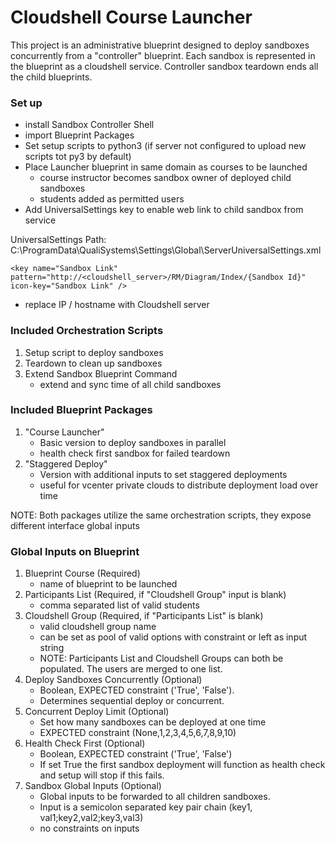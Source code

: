 # Cloudshell Course Launcher
This project is an administrative blueprint designed to deploy sandboxes concurrently from a "controller" blueprint. 
Each sandbox is represented in the blueprint as a cloudshell service. Controller sandbox teardown ends all the child blueprints.

### Set up
- install Sandbox Controller Shell
- import Blueprint Packages
- Set setup scripts to python3 (if server not configured to upload new scripts tot py3 by default)
- Place Launcher blueprint in same domain as courses to be launched
    - course instructor becomes sandbox owner of deployed child sandboxes
    - students added as permitted users
- Add UniversalSettings key to enable web link to child sandbox from service 

UniversalSettings Path:
C:\ProgramData\QualiSystems\Settings\Global\ServerUniversalSettings.xml
 ```
 <key name="Sandbox Link" pattern="http://<cloudshell_server>/RM/Diagram/Index/{Sandbox Id}" icon-key="Sandbox Link" />
 ``` 
- replace IP / hostname with Cloudshell server

### Included Orchestration Scripts
1. Setup script to deploy sandboxes
2. Teardown to clean up sandboxes
3. Extend Sandbox Blueprint Command
   - extend and sync time of all child sandboxes 

### Included Blueprint Packages
 1. "Course Launcher"
    - Basic version to deploy sandboxes in parallel
    - health check first sandbox for failed teardown
 2. "Staggered Deploy" 
    - Version with additional inputs to set staggered deployments 
    - useful for vcenter private clouds to distribute deployment load over time

NOTE: Both packages utilize the same orchestration scripts, they expose different interface global inputs

### Global Inputs on Blueprint
1. Blueprint Course (Required)
    - name of blueprint to be launched
2. Participants List (Required, if "Cloudshell Group" input is blank)
    - comma separated list of valid students
3. Cloudshell Group (Required, if "Participants List" is blank)
    - valid cloudshell group name 
    - can be set as pool of valid options with constraint or left as input string
    - NOTE: Participants List and Cloudshell Groups can both be populated. The users are merged to one list.
4. Deploy Sandboxes Concurrently (Optional)
    - Boolean, EXPECTED constraint ('True', 'False'). 
    - Determines sequential deploy or concurrent.
5. Concurrent Deploy Limit (Optional)
    - Set how many sandboxes can be deployed at one time
    - EXPECTED constraint (None,1,2,3,4,5,6,7,8,9,10)
6. Health Check First (Optional)
    - Boolean, EXPECTED constraint ('True', 'False')
    - If set True the first sandbox deployment will function as health check and setup will stop if this fails.
7. Sandbox Global Inputs (Optional)
    - Global inputs to be forwarded to all children sandboxes. 
    - Input is a semicolon separated key pair chain (key1, val1;key2,val2;key3,val3)
    - no constraints on inputs

